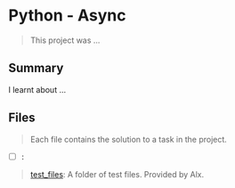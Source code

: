 # Python - Async

> This project was ...

## Summary

I learnt about ...

## Files

> Each file contains the solution to a task in the project.

- [ ] []():

> [test_files](): A folder of test files. Provided by Alx.
